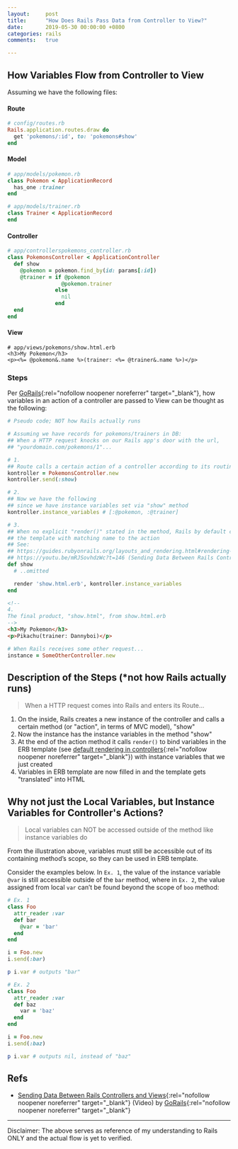 ```yaml
---
layout:     post
title:      "How Does Rails Pass Data from Controller to View?"
date:       2019-05-30 00:00:00 +0800
categories: rails
comments:   true

---
```


## How Variables Flow from Controller to View
Assuming we have the following files:

#### Route
```ruby
# config/routes.rb
Rails.application.routes.draw do
  get 'pokemons/:id', to: 'pokemons#show'
end
```

#### Model

```ruby
# app/models/pokemon.rb
class Pokemon < ApplicationRecord
  has_one :trainer
end
```
```ruby
# app/models/trainer.rb
class Trainer < ApplicationRecord
end
```

#### Controller

```ruby
# app/controllerspokemons_controller.rb
class PokemonsController < ApplicationController
  def show
    @pokemon = pokemon.find_by(id: params[:id])
    @trainer = if @pokemon
                 @pokemon.trainer
               else
                 nil
               end
  end
end
```

#### View

```erb
# app/views/pokemons/show.html.erb
<h3>My Pokemon</h3>
<p><%= @pokemon&.name %>(trainer: <%= @trainer&.name %>)</p>
```

### Steps
Per [GoRails](https://www.youtube.com/watch?v=mRJSovhdzWc){:rel="nofollow noopener noreferrer" target="_blank"}, how variables in an action of a controller are passed to View can be thought as the following:
```ruby
# Pseudo code; NOT how Rails actually runs

# Assuming we have records for pokemons/trainers in DB:
## When a HTTP request knocks on our Rails app's door with the url,
## "yourdomain.com/pokemons/1"...

# 1.
## Route calls a certain action of a controller according to its routing setup
kontroller = PokemonsController.new
kontroller.send(:show)

# 2.
## Now we have the following
## since we have instance variables set via "show" method
kontroller.instance_variables # [:@pokemon, :@trainer]

# 3.
## When no explicit "render()" stated in the method, Rails by default calls
## the template with matching name to the action
## See:
## https://guides.rubyonrails.org/layouts_and_rendering.html#rendering-by-default-convention-over-configuration-in-action
## https://youtu.be/mRJSovhdzWc?t=146 (Sending Data Between Rails Controllers and Views by GoRails)
def show
  # ..omitted

  render 'show.html.erb', kontroller.instance_variables
end
```

```html
<!--
4.
The final product, "show.html", from show.html.erb
-->
<h3>My Pokemon</h3>
<p>Pikachu(trainer: Dannyboi)</p>
```
```ruby
# When Rails receives some other request...
instance = SomeOtherController.new
```
## Description of the Steps (*not how Rails actually runs)
> When a HTTP request comes into Rails and enters its Route...

1. On the inside, Rails creates a new instance of the controller and calls a certain method (or "action", in terms of MVC model), "show"
2. Now the instance has the instance variables in the method "show"
3. At the end of the action method it calls `render()` to bind variables in the ERB template (see [default rendering in controllers](https://guides.rubyonrails.org/layouts_and_rendering.html#rendering-by-default-convention-over-configuration-in-action){:rel="nofollow noopener noreferrer" target="_blank"}) with instance variables that we just created
4. Variables in ERB template are now filled in and the template gets "translated" into HTML

## Why not just the Local Variables, but Instance Variables for Controller's Actions?
> Local variables can NOT be accessed outside of the method like instance variables do

From the illustration above, variables must still be accessible out of its containing method’s scope, so they can be used in ERB template.

Consider the examples below. In `Ex. 1`, the value of the instance variable `@var` is still accessible outside of the `bar` method, where in `Ex. 2`, the value assigned from local `var` can’t be found beyond the scope of `boo` method:
```ruby
# Ex. 1
class Foo
  attr_reader :var
  def bar
    @var = 'bar'
  end
end

i = Foo.new
i.send(:bar)

p i.var # outputs "bar"
```

```ruby
# Ex. 2
class Foo
  attr_reader :var
  def baz
    var = 'baz'
  end
end

i = Foo.new
i.send(:baz)

p i.var # outputs nil, instead of "baz"
```

## Refs
- [Sending Data Between Rails Controllers and Views](https://www.youtube.com/watch?v=mRJSovhdzWc){:rel="nofollow noopener noreferrer" target="_blank"} (Video) by [GoRails](https://www.youtube.com/channel/UCIQmhQxCvLHRr3Beku77tww){:rel="nofollow noopener noreferrer" target="_blank"}

---
Disclaimer: The above serves as reference of my understanding to Rails ONLY and the actual flow is yet to verified.
